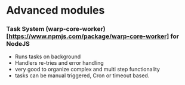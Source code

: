 # Advanced modules

### Task System (warp-core-worker)[https://www.npmjs.com/package/warp-core-worker] for NodeJS
- Runs tasks on background
- Handlers re-tries and error handling
- very good to organize complex and multi step functionality
- tasks can be manual triggered, Cron or timeout based.
